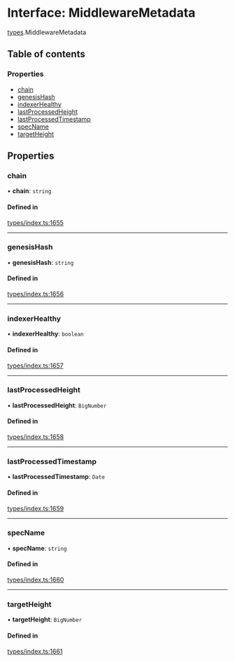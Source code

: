 # Interface: MiddlewareMetadata

[types](../wiki/types).MiddlewareMetadata

## Table of contents

### Properties

- [chain](../wiki/types.MiddlewareMetadata#chain)
- [genesisHash](../wiki/types.MiddlewareMetadata#genesishash)
- [indexerHealthy](../wiki/types.MiddlewareMetadata#indexerhealthy)
- [lastProcessedHeight](../wiki/types.MiddlewareMetadata#lastprocessedheight)
- [lastProcessedTimestamp](../wiki/types.MiddlewareMetadata#lastprocessedtimestamp)
- [specName](../wiki/types.MiddlewareMetadata#specname)
- [targetHeight](../wiki/types.MiddlewareMetadata#targetheight)

## Properties

### chain

• **chain**: `string`

#### Defined in

[types/index.ts:1655](https://github.com/PolymeshAssociation/polymesh-sdk/blob/2d3ac2ae/src/types/index.ts#L1655)

___

### genesisHash

• **genesisHash**: `string`

#### Defined in

[types/index.ts:1656](https://github.com/PolymeshAssociation/polymesh-sdk/blob/2d3ac2ae/src/types/index.ts#L1656)

___

### indexerHealthy

• **indexerHealthy**: `boolean`

#### Defined in

[types/index.ts:1657](https://github.com/PolymeshAssociation/polymesh-sdk/blob/2d3ac2ae/src/types/index.ts#L1657)

___

### lastProcessedHeight

• **lastProcessedHeight**: `BigNumber`

#### Defined in

[types/index.ts:1658](https://github.com/PolymeshAssociation/polymesh-sdk/blob/2d3ac2ae/src/types/index.ts#L1658)

___

### lastProcessedTimestamp

• **lastProcessedTimestamp**: `Date`

#### Defined in

[types/index.ts:1659](https://github.com/PolymeshAssociation/polymesh-sdk/blob/2d3ac2ae/src/types/index.ts#L1659)

___

### specName

• **specName**: `string`

#### Defined in

[types/index.ts:1660](https://github.com/PolymeshAssociation/polymesh-sdk/blob/2d3ac2ae/src/types/index.ts#L1660)

___

### targetHeight

• **targetHeight**: `BigNumber`

#### Defined in

[types/index.ts:1661](https://github.com/PolymeshAssociation/polymesh-sdk/blob/2d3ac2ae/src/types/index.ts#L1661)

